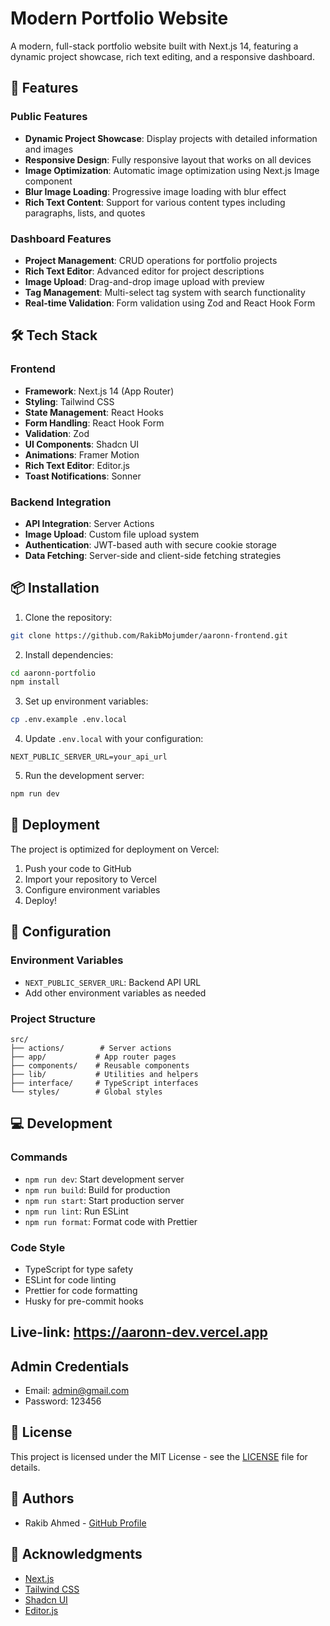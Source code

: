 # Modern Portfolio Website

A modern, full-stack portfolio website built with Next.js 14, featuring a dynamic project showcase, rich text editing, and a responsive dashboard.

## 🌟 Features

### Public Features

- **Dynamic Project Showcase**: Display projects with detailed information and images
- **Responsive Design**: Fully responsive layout that works on all devices
- **Image Optimization**: Automatic image optimization using Next.js Image component
- **Blur Image Loading**: Progressive image loading with blur effect
- **Rich Text Content**: Support for various content types including paragraphs, lists, and quotes

### Dashboard Features

- **Project Management**: CRUD operations for portfolio projects
- **Rich Text Editor**: Advanced editor for project descriptions
- **Image Upload**: Drag-and-drop image upload with preview
- **Tag Management**: Multi-select tag system with search functionality
- **Real-time Validation**: Form validation using Zod and React Hook Form

## 🛠 Tech Stack

### Frontend

- **Framework**: Next.js 14 (App Router)
- **Styling**: Tailwind CSS
- **State Management**: React Hooks
- **Form Handling**: React Hook Form
- **Validation**: Zod
- **UI Components**: Shadcn UI
- **Animations**: Framer Motion
- **Rich Text Editor**: Editor.js
- **Toast Notifications**: Sonner

### Backend Integration

- **API Integration**: Server Actions
- **Image Upload**: Custom file upload system
- **Authentication**: JWT-based auth with secure cookie storage
- **Data Fetching**: Server-side and client-side fetching strategies

## 📦 Installation

1. Clone the repository:

```bash
git clone https://github.com/RakibMojumder/aaronn-frontend.git
```

2. Install dependencies:

```bash
cd aaronn-portfolio
npm install
```

3. Set up environment variables:

```bash
cp .env.example .env.local
```

4. Update `.env.local` with your configuration:

```env
NEXT_PUBLIC_SERVER_URL=your_api_url
```

5. Run the development server:

```bash
npm run dev
```

## 🚀 Deployment

The project is optimized for deployment on Vercel:

1. Push your code to GitHub
2. Import your repository to Vercel
3. Configure environment variables
4. Deploy!

## 🔧 Configuration

### Environment Variables

- `NEXT_PUBLIC_SERVER_URL`: Backend API URL
- Add other environment variables as needed

### Project Structure

```
src/
├── actions/        # Server actions
├── app/           # App router pages
├── components/    # Reusable components
├── lib/           # Utilities and helpers
├── interface/     # TypeScript interfaces
└── styles/        # Global styles
```

## 💻 Development

### Commands

- `npm run dev`: Start development server
- `npm run build`: Build for production
- `npm run start`: Start production server
- `npm run lint`: Run ESLint
- `npm run format`: Format code with Prettier

### Code Style

- TypeScript for type safety
- ESLint for code linting
- Prettier for code formatting
- Husky for pre-commit hooks

## Live-link: https://aaronn-dev.vercel.app

## Admin Credentials
- Email: admin@gmail.com
- Password: 123456

## 📄 License

This project is licensed under the MIT License - see the [LICENSE](LICENSE) file for details.

## 👥 Authors

- Rakib Ahmed - [GitHub Profile](https://github.com/RakibMojumder)

## 🙏 Acknowledgments

- [Next.js](https://nextjs.org/)
- [Tailwind CSS](https://tailwindcss.com/)
- [Shadcn UI](https://ui.shadcn.com/)
- [Editor.js](https://editorjs.io/)

